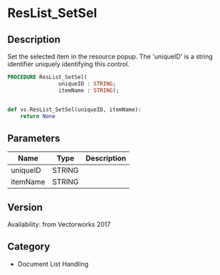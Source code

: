 # ResList_SetSel

## Description
Set the selected item in the resource popup. The 'uniqueID' is a string identifier uniquely identifying this control.

```pascal
PROCEDURE ResList_SetSel(
				uniqueID : STRING;
				itemName : STRING);
```

```python

def vs.ResList_SetSel(uniqueID, itemName):
    return None
```

## Parameters
|Name|Type|Description|
|---|---|---|
|uniqueID|STRING||
|itemName|STRING||

## Version
Availability: from Vectorworks 2017
## Category
* Document List Handling

